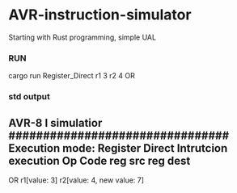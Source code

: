 # AVR-instruction-simulator
Starting with Rust programming, simple UAL

### RUN
cargo run Register_Direct r1 3 r2 4 OR

### std output
AVR-8 I simulatior
################################
Execution mode: Register Direct
Intrutcion execution
Op Code 		     reg src		         reg dest
---------------------------------------------------------------
OR 		           r1[value: 3] 		   r2[value: 4, new value: 7] 		
